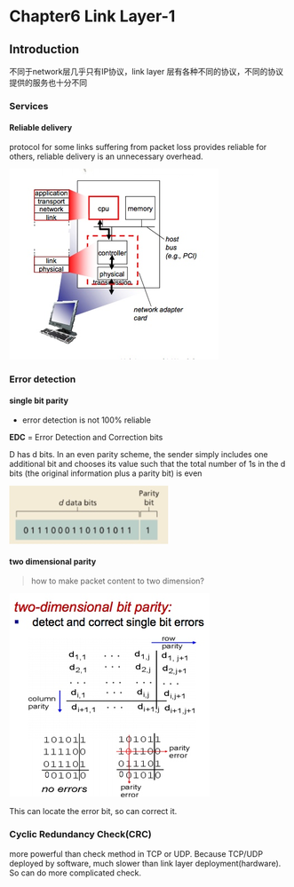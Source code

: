 # Chapter6 Link Layer-1

## Introduction

不同于network层几乎只有IP协议，link layer 层有各种不同的协议，不同的协议提供的服务也十分不同

### Services

#### Reliable delivery

protocol for some links suffering from packet loss provides reliable for others, reliable delivery is an unnecessary overhead.

![](../.gitbook/assets/15436402030104.jpg)

### Error detection

#### single bit parity

* error detection is not 100% reliable

**EDC** = Error Detection and Correction bits

D has d bits. In an even parity scheme, the sender simply includes one additional bit and chooses its value such that the total number of 1s in the d bits \(the original information plus a parity bit\) is even

![](../.gitbook/assets/15436411871859.jpg)

#### two dimensional parity

> how to make packet content to two dimension?

![](../.gitbook/assets/15436413448534.jpg)

This can locate the error bit, so can correct it.

### Cyclic Redundancy Check\(CRC\)

more powerful than check method in TCP or UDP. Because TCP/UDP deployed by software, much slower than link layer deployment\(hardware\). So can do more complicated check.

